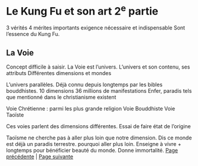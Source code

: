 # Le Kung Fu et son art 2<sup>e</sup> partie

3 vérités 4 mérites importants exigence nécessaire et indispensable
Sont l’essence du Kung Fu.

## La Voie

Concept difficile à saisir. La Voie est l’univers. 
L’univers et son contenu, ses attributs
Différentes dimensions et mondes

L’univers parallèles. Déjà connu depuis longtemps par les bibles bouddhistes.
10 dimensions 36 millions de manifestations
Enfer, paradis tels que mentionné dans le christianisme existent

Voie Chrétienne : parmi les plus grande religion
Voie Bouddhiste
Voie Taoïste

Ces voies parlent des dimensions différentes. Essai de faire état de l’origine 

Taoïsme ne cherche pas à aller plus loin que notre dimension. Dis ce monde est déjà un paradis terrestre. pourquoi aller plus loin. Enseigne à vivre + longtemps pour bénéficier beauté du monde. Donne immortalité.
[Page précédente](2024-01-07-08.md) | [Page suivante](2024-01-14-01)